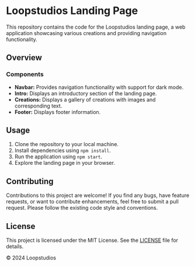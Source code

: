 <!DOCTYPE html>
<html lang="en">

<head>
  <meta charset="UTF-8">
  <meta name="viewport" content="width=device-width, initial-scale=1.0">
</head>

<body>
  <h1>Loopstudios Landing Page</h1>

  <p>This repository contains the code for the Loopstudios landing page, a web application showcasing various creations and providing navigation functionality.</p>

  <h2>Overview</h2>

  <h3>Components</h3>
  <ul>
    <li><strong>Navbar:</strong> Provides navigation functionality with support for dark mode.</li>
    <li><strong>Intro:</strong> Displays an introductory section of the landing page.</li>
    <li><strong>Creations:</strong> Displays a gallery of creations with images and corresponding text.</li>
    <li><strong>Footer:</strong> Displays footer information.</li>
  </ul>

  <h2>Usage</h2>
  <ol>
    <li>Clone the repository to your local machine.</li>
    <li>Install dependencies using <code>npm install</code>.</li>
    <li>Run the application using <code>npm start</code>.</li>
    <li>Explore the landing page in your browser.</li>
  </ol>

  <h2>Contributing</h2>
  <p>Contributions to this project are welcome! If you find any bugs, have feature requests, or want to contribute enhancements, feel free to submit a pull request. Please follow the existing code style and conventions.</p>

  <h2>License</h2>
  <p>This project is licensed under the MIT License. See the <a href="LICENSE">LICENSE</a> file for details.</p>
  
  <footer>
    <p>&copy; 2024 Loopstudios</p>
  </footer>
</body>

</html>
